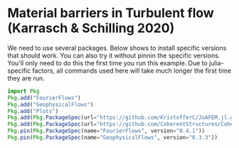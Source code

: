 # Material barriers in Turbulent flow (Karrasch & Schilling 2020)

We need to use several packages. Below shows to install specific versions that should work. You can also try it without pinnin the specific versions. You'll only need to do this the first time you run this example. Due to julia-specific factors, all commands used here will take much longer the first time they are run.
```julia
import Pkg
Pkg.add("FourierFlows")
Pkg.add("GeophysicalFlows")
Pkg.add("Plots")
Pkg.add(Pkg.PackageSpec(url="https://github.com/KristofferC/JuAFEM.jl.git"))
Pkg.add(Pkg.PackageSpec(url="https://github.com/CoherentStructures/CoherentStructures.jl.git"), version="0.2")
Pkg.pin(Pkg.PackageSpec(name="FourierFlows", version="0.4.1"))
Pkg.pin(Pkg.PackageSpec(name="GeophysicalFlows", version="0.3.3"))
```
